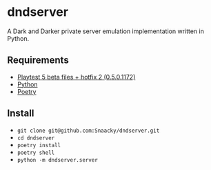 # dndserver

A Dark and Darker private server emulation implementation written in Python.

## Requirements

- [Playtest 5 beta files + hotfix 2 (0.5.0.1172)](https://discord.gg/darkanddarker)
- [Python](https://www.python.org/)
- [Poetry](https://python-poetry.org/)

## Install

- `git clone git@github.com:Snaacky/dndserver.git`
- `cd dndserver`
- `poetry install`
- `poetry shell`
- `python -m dndserver.server`
